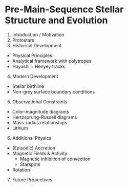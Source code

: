 # Pre-Main-Sequence Stellar Structure and Evolution

1. Introduction / Motivation
2. Protostars 
3. Historical Development 
  * Physical Principles
  * Analytical framework with polytropes
  * Hayashi + Henyey tracks
4. Modern Development
  * Stellar birthline
  * Non-grey surface boundary conditions
5. Observational Constraints
  * Color-magnitude diagrams
  * Hertzsprung-Russell diagrams
  * Mass-radius relationships
  * Lithium
6. Additional Physics
  * (Episodic) Accretion
  * Magnetic Fields & Activity
    * Magnetic inhibition of convection
    * Starspots
  * Rotation
7. Future Propectives
